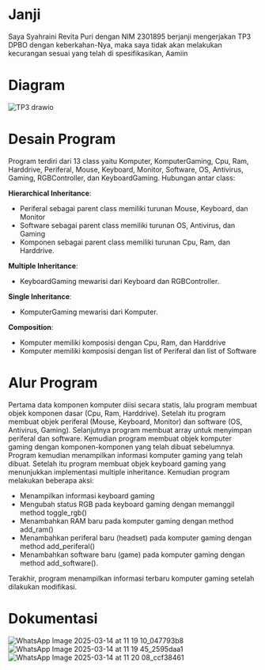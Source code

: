 # Janji
Saya Syahraini Revita Puri dengan NIM 2301895 berjanji mengerjakan TP3 DPBO dengan keberkahan-Nya, maka saya tidak akan melakukan kecurangan sesuai yang telah di spesifikasikan, Aamiin

# Diagram
![TP3 drawio](https://github.com/user-attachments/assets/c9bc5b46-fe67-45fe-b50d-0df592001ca5)

# Desain Program
Program terdiri dari 13 class yaitu Komputer, KomputerGaming, Cpu, Ram, Harddrive, Periferal, Mouse, Keyboard, Monitor, Software, OS, Antivirus, Gaming, RGBController, dan KeyboardGaming.
Hubungan antar class: 


**Hierarchical Inheritance**: 
- Periferal sebagai parent class memiliki turunan Mouse, Keyboard, dan Monitor
- Software sebagai parent class memiliki turunan OS, Antivirus, dan Gaming
- Komponen sebagai parent class memiliki turunan Cpu, Ram, dan Harddrive.


**Multiple Inheritance**:
- KeyboardGaming mewarisi dari Keyboard dan RGBController.


**Single Inheritance**:
- KomputerGaming mewarisi dari Komputer.


**Composition**:
- Komputer memiliki komposisi dengan Cpu, Ram, dan Harddrive
- Komputer memiliki komposisi dengan list of Periferal dan list of Software

# Alur Program
Pertama data komponen komputer diisi secara statis, lalu program membuat objek komponen dasar (Cpu, Ram, Harddrive). Setelah itu program membuat objek periferal (Mouse, Keyboard, Monitor) dan software (OS, Antivirus, Gaming).
Selanjutnya program membuat array untuk menyimpan periferal dan software. Kemudian program membuat objek komputer gaming dengan komponen-komponen yang telah dibuat sebelumnya.
Program kemudian menampilkan informasi komputer gaming yang telah dibuat. Setelah itu program membuat objek keyboard gaming yang menunjukkan implementasi multiple inheritance.
Kemudian program melakukan beberapa aksi:
- Menampilkan informasi keyboard gaming
- Mengubah status RGB pada keyboard gaming dengan memanggil method toggle_rgb()
- Menambahkan RAM baru pada komputer gaming dengan method add_ram()
- Menambahkan periferal baru (headset) pada komputer gaming dengan method add_periferal()
- Menambahkan software baru (game) pada komputer gaming dengan method add_software().


Terakhir, program menampilkan informasi terbaru komputer gaming setelah dilakukan modifikasi.

# Dokumentasi
![WhatsApp Image 2025-03-14 at 11 19 10_047793b8](https://github.com/user-attachments/assets/0c48de2f-958c-4d88-8409-9405c0dec38e)
![WhatsApp Image 2025-03-14 at 11 19 45_2595daa1](https://github.com/user-attachments/assets/b96a0248-9b3d-474a-9912-263009b91d77)
![WhatsApp Image 2025-03-14 at 11 20 08_ccf38461](https://github.com/user-attachments/assets/53e56a34-0e90-446d-bd26-b8efd4cfddb9)


